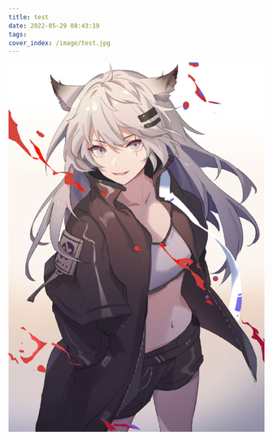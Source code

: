 ```yaml
---
title: test
date: 2022-05-29 08:43:19
tags:
cover_index: /image/test.jpg
---
```

![test](/image/test.jpg)

